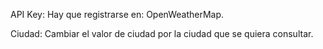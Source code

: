API Key: Hay que registrarse en:  OpenWeatherMap.

Ciudad: Cambiar el valor de ciudad por la ciudad que se quiera consultar.